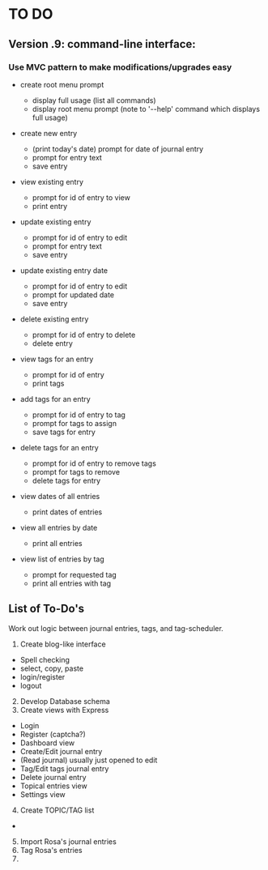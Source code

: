 # TO DO

## Version .9: command-line interface:

### __Use MVC pattern to make modifications/upgrades easy__

- create root menu prompt
  - display full usage (list all commands)
  - display root menu prompt (note to '--help' command which displays full usage)

- create new entry
  - (print today's date) prompt for date of journal entry
  - prompt for entry text
  - save entry

- view existing entry
  - prompt for id of entry to view
  - print entry

- update existing entry
  - prompt for id of entry to edit
  - prompt for entry text
  - save entry

- update existing entry date
  - prompt for id of entry to edit
  - prompt for updated date
  - save entry

- delete existing entry
  - prompt for id of entry to delete
  - delete entry

- view tags for an entry
  - prompt for id of entry
  - print tags

- add tags for an entry
  - prompt for id of entry to tag
  - prompt for tags to assign
  - save tags for entry

- delete tags for an entry
  - prompt for id of entry to remove tags
  - prompt for tags to remove
  - delete tags for entry

- view dates of all entries
  - print dates of entries

- view all entries by date
  - print all entries

- view list of entries by tag
  - prompt for requested tag
  - print all entries with tag


## List of To-Do's
Work out logic between journal entries, tags, and tag-scheduler.

1. Create blog-like interface
  - Spell checking
  - select, copy, paste
  - login/register
  - logout  
2. Develop Database schema
3. Create views with Express
  - Login
  - Register (captcha?)
  - Dashboard view
  - Create/Edit journal entry
  - (Read journal) usually just opened to edit
  - Tag/Edit tags journal entry
  - Delete journal entry
  - Topical entries view
  - Settings view

4. Create TOPIC/TAG list
  -

5. Import Rosa's journal entries
6. Tag Rosa's entries
7.

